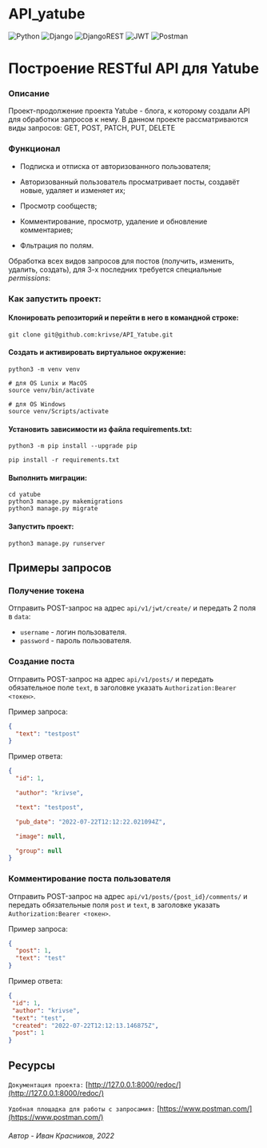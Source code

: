 # API_yatube

![Python](https://img.shields.io/badge/python-3670A0?style=for-the-badge&logo=python&logoColor=ffdd54)  ![Django](https://img.shields.io/badge/django-%23092E20.svg?style=for-the-badge&logo=django&logoColor=white)  ![DjangoREST](https://img.shields.io/badge/DJANGO-REST-ff1709?style=for-the-badge&logo=django&logoColor=white&color=ff1709&labelColor=gray)  ![JWT](https://img.shields.io/badge/JWT-black?style=for-the-badge&logo=JSON%20web%20tokens)  ![Postman](https://img.shields.io/badge/Postman-FF6C37?style=for-the-badge&logo=postman&logoColor=white)

# Построение RESTful API для Yatube

### Описание
Проект-продолжение проекта Yatube - блога, к которому создали API для обработки запросов к нему. В данном проекте рассматриваются виды запросов: GET, POST, PATCH, PUT, DELETE

### Функционал

- Подписка и отписка от авторизованного пользователя;

- Авторизованный пользователь просматривает посты, создавёт новые, удаляет и изменяет их;

- Просмотр сообществ;

- Комментирование, просмотр, удаление и обновление комментариев;

- Фльтрация по полям.

Обработка всех видов запросов для постов (получить, изменить, удалить, создать), для 3-х  последних требуется специальные *permissions*:

### Как запустить проект:

#### Клонировать репозиторий и перейти в него в командной строке:

```
git clone git@github.com:krivse/API_Yatube.git
```

#### Cоздать и активировать виртуальное окружение:

```
python3 -m venv venv
```

```
# для OS Lunix и MacOS
source venv/bin/activate

# для OS Windows
source venv/Scripts/activate
```

#### Установить зависимости из файла requirements.txt:

```
python3 -m pip install --upgrade pip

pip install -r requirements.txt
```

#### Выполнить миграции:

```
cd yatube
python3 manage.py makemigrations
python3 manage.py migrate
```

#### Запустить проект:

```
python3 manage.py runserver
```

## Примеры запросов

### Получение токена

Отправить POST-запрос на адрес `api/v1/jwt/create/` и передать 2 поля в `data`:

- `username` - логин пользователя.
- `password` - пароль пользователя.

### Создание поста

Отправить POST-запрос на адрес `api/v1/posts/` и передать обязательное поле `text`, в заголовке указать `Authorization:Bearer <токен>`.

Пример запроса:

```json
{
  "text": "testpost"
}
```
Пример ответа:

```json
{
  "id": 1,

  "author": "krivse",

  "text": "testpost",

  "pub_date": "2022-07-22T12:12:22.021094Z",

  "image": null,

  "group": null
}
```
### Комментирование поста пользователя

Отправить POST-запрос на адрес `api/v1/posts/{post_id}/comments/` и передать обязательные поля `post` и `text`, в заголовке указать `Authorization:Bearer <токен>`.

Пример запроса:
```json
{
  "post": 1,
  "text": "test"
}
```
Пример ответа:
```json
{
 "id": 1,
 "author": "krivse",
 "text": "test",
 "created": "2022-07-22T12:12:13.146875Z",
 "post": 1
}
```
## Ресурсы

`Документация проекта:` [http://127.0.0.1:8000/redoc/](http://127.0.0.1:8000/redoc/)

`Удобная площадка для работы с запросамия:` [https://www.postman.com/](https://www.postman.com/)

###### Автор - Иван Красников, 2022
